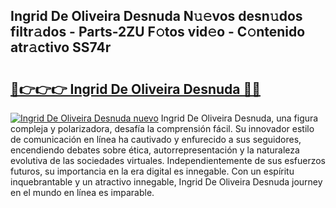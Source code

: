 ## Ingrid De Oliveira Desnuda N𝚞𝚎vos desn𝚞dos filtr𝚊dos - Parts-2ZU F𝚘tos vid𝚎o - C𝚘ntenido atr𝚊ctivo SS74r

# <h2><a href="http://mb2x29x.tromn.icu/?c=Ingrid+De+Oliveira+Desnuda">🔗👉👉👉 Ingrid De Oliveira Desnuda 🔗🔗</a></h2>

[![Ingrid De Oliveira Desnuda nuevo](https://i.imgur.com/pEAQMta.gif)](http://mb2x29x.tromn.icu/?c=Ingrid+De+Oliveira+Desnuda)
Ingrid De Oliveira Desnuda, una figura compleja y polarizadora, desafía la comprensión fácil. Su innovador estilo de comunicación en línea ha cautivado y enfurecido a sus seguidores, encendiendo debates sobre ética, autorrepresentación y la naturaleza evolutiva de las sociedades virtuales. Independientemente de sus esfuerzos futuros, su importancia en la era digital es innegable. Con un espíritu inquebrantable y un atractivo innegable, Ingrid De Oliveira Desnuda journey en el mundo en línea es imparable.

